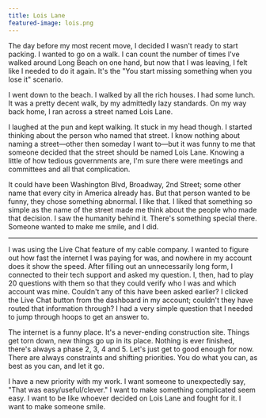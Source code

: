 ```yaml
---
title: Lois Lane
featured-image: lois.png
---
```

The day before my most recent move, I decided I wasn't ready to start packing. I wanted to go on a walk. I can count the number of times I've walked around Long Beach on one hand, but now that I was leaving, I felt like I needed to do it again. It's the "You start missing something when you lose it" scenario.

I went down to the beach. I walked by all the rich houses. I had some lunch. It was a pretty decent walk, by my admittedly lazy standards. On my way back home, I ran across a street named Lois Lane.

I laughed at the pun and kept walking. It stuck in my head though. I started thinking about the person who named that street. I know nothing about naming a street&mdash;other then someday I want to&mdash;but it was funny to me that someone decided that the street should be named Lois Lane. Knowing a little of how tedious governments are, I'm sure there were meetings and committees and all that complication.

It could have been Washington Blvd, Broadway, 2nd Street; some other name that every city in America already has. But that person wanted to be funny, they chose something abnormal. I like that. I liked that something so simple as the name of the street made me think about the people who made that decision. I saw the humanity behind it. There's something special there. Someone wanted to make me smile, and I did.

---

I was using the Live Chat feature of my cable company. I wanted to figure out how fast the internet I was paying for was, and nowhere in my account does it show the speed. After filling out an unnecessarily long form, I connected to their tech support and asked my question. I, then, had to play 20 questions with them so that they could verify who I was and which account was mine. Couldn't any of this have been asked earlier? I clicked the Live Chat button from the dashboard in my account; couldn't they have routed that information through? I had a very simple question that I needed to jump through hoops to get an answer to.

The internet is a funny place. It's a never-ending construction site. Things get torn down, new things go up in its place. Nothing is ever finished, there's always a phase 2, 3, 4 and 5. Let's just get to good enough for now. There are always constraints and shifting priorities. You do what you can, as best as you can, and let it go.

I have a new priority with my work. I want someone to unexpectedly say, "That was easy/useful/clever." I want to make something complicated seem easy. I want to be like whoever decided on Lois Lane and fought for it. I want to make someone smile.

